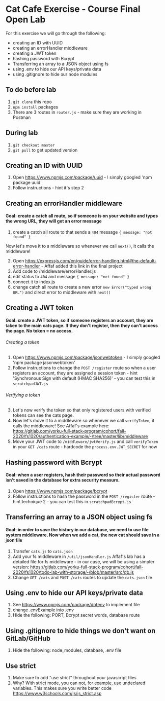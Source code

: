 # Cat Cafe Exercise - Course Final Open Lab

For this exercise we will go through the following:

- creating an ID with UUID
- creating an errorHandler middleware
- creating a JWT token
- hashing password with Bcrypt
- Transferring an array to a JSON object using fs
- using .env to hide our API keys/private data
- using .gitignore to hide our node modules

## To do before lab

1. `git clone` this repo
2. `npm install` packages
3. There are 3 routes in `router.js` - make sure they are working in Postman

## During lab

1. `git checkout master`
2. `git pull` to get updated version

## Creating an ID with UUID

1. Open https://www.npmjs.com/package/uuid - I simply googled 'npm package uuid'
2. Follow instructions - hint it's step 2

## Creating an errorHandler middleware

#### Goal: create a catch all route, so if someone is on your website and types the wrong URL, they will get an error message

1. create a catch all route to that sends a `404` message `{ message: "not found" }`

Now let's move it to a middleware so whenever we call `next()`, it calls the middleware!

2. Open https://expressjs.com/en/guide/error-handling.html#the-default-error-handler - Affaf added this link in the final project
3. Add code to /middleware/errorHandler.js
4. edit status to `404` and message `{ message: "not found" }`
5. connect it to index.js
6. change catch all route to create a new error `new Error("typed wrong URL")` and direct error to middleware with `next()`

## Creating a JWT token

#### Goal: create a JWT token, so if someone registers an account, they are taken to the main cats page. If they don't register, then they can't access the page. No token = no access.

###### Creating a token

1. Open https://www.npmjs.com/package/jsonwebtoken - I simply googled 'npm package jasonwebtoken'
2. Follow instructions to change the `POST /register` route so when a user registers an account, they are assigned a session token - hint 'Synchronous Sign with default (HMAC SHA256)' - you can test this in `scratchpadJWT.js`

###### Verifying a token

3. Let's now verify the token so that only registered users with verified tokens can see the cats page.
4. Now let's move it to a middleware so whenever we call `verifyToken`, it calls the middleware! See Affaf's example here: https://gitlab.com/yorku-full-stack-program/cohort/fall-2020/fs1020/authentication-example/-/tree/master/lib/middleware
5. Move your JWT code to `/middleware/jwtVerify.js` and call `verifyToken` in your `GET /cats` route - hardcode the `process.env.JWT_SECRET` for now

## Hashing password with Bcrypt

#### Goal: when a user registers, hash their password so their actual password isn't saved in the database for extra security measure.

1. Open https://www.npmjs.com/package/bcrypt
2. Follow instructions to hash the password in the `POST /register` route - hint technique 2 - you can test this in `scratchpadBcrypt.js`

## Transferring an array to a JSON object using fs

#### Goal: in order to save the history in our database, we need to use file system middleware. Now when we add a cat, the new cat should save in a json file

1. Transfer `cats.js` to `cats.json`
2. Add your fs middleware in `/util/jsonHandler.js`
   Affaf's lab has a detailed file for fs middleware - in our case, we will be using a simpler version: https://gitlab.com/yorku-full-stack-program/cohort/fall-2020/fs1020/todo-lab-with-storage/-/blob/master/src/db.js
3. Change `GET /cats` and `POST /cats` routes to update the `cats.json` file

## Using .env to hide our API keys/private data

1. See https://www.npmjs.com/package/dotenv to implement file
2. change .envExample into .env
3. Hide the following: PORT, Bcrypt secret words, database route

## Using .gitignore to hide things we don't want on GitLab/GitHub

1. Hide the following: node_modules, database, .env file

## Use strict

1. Make sure to add "use strict" throughout your javascript files
2. Why? With strict mode, you can not, for example, use undeclared variables. This makes sure you write better code https://www.w3schools.com/js/js_strict.asp
